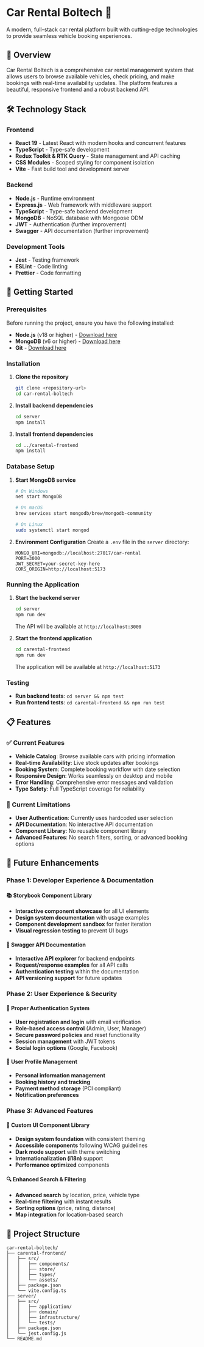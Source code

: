 # Car Rental Boltech 🚗

A modern, full-stack car rental platform built with cutting-edge technologies to provide seamless vehicle booking experiences.

## 🌟 Overview

Car Rental Boltech is a comprehensive car rental management system that allows users to browse available vehicles, check pricing, and make bookings with real-time availability updates. The platform features a beautiful, responsive frontend and a robust backend API.

## 🛠️ Technology Stack

### Frontend

- **React 19** - Latest React with modern hooks and concurrent features
- **TypeScript** - Type-safe development
- **Redux Toolkit & RTK Query** - State management and API caching
- **CSS Modules** - Scoped styling for component isolation
- **Vite** - Fast build tool and development server

### Backend

- **Node.js** - Runtime environment
- **Express.js** - Web framework with middleware support
- **TypeScript** - Type-safe backend development
- **MongoDB** - NoSQL database with Mongoose ODM
- **JWT** - Authentication (further improvement)
- **Swagger** - API documentation (further improvement)

### Development Tools

- **Jest** - Testing framework
- **ESLint** - Code linting
- **Prettier** - Code formatting

## 🚀 Getting Started

### Prerequisites

Before running the project, ensure you have the following installed:

- **Node.js** (v18 or higher) - [Download here](https://nodejs.org/)
- **MongoDB** (v6 or higher) - [Download here](https://www.mongodb.com/try/download/community)
- **Git** - [Download here](https://git-scm.com/)

### Installation

1. **Clone the repository**

   ```bash
   git clone <repository-url>
   cd car-rental-boltech
   ```

2. **Install backend dependencies**

   ```bash
   cd server
   npm install
   ```

3. **Install frontend dependencies**
   ```bash
   cd ../carental-frontend
   npm install
   ```

### Database Setup

1. **Start MongoDB service**

   ```bash
   # On Windows
   net start MongoDB

   # On macOS
   brew services start mongodb/brew/mongodb-community

   # On Linux
   sudo systemctl start mongod
   ```

2. **Environment Configuration**
   Create a `.env` file in the `server` directory:
   ```env
   MONGO_URI=mongodb://localhost:27017/car-rental
   PORT=3000
   JWT_SECRET=your-secret-key-here
   CORS_ORIGIN=http://localhost:5173
   ```

### Running the Application

1. **Start the backend server**

   ```bash
   cd server
   npm run dev
   ```

   The API will be available at `http://localhost:3000`

2. **Start the frontend application**
   ```bash
   cd carental-frontend
   npm run dev
   ```
   The application will be available at `http://localhost:5173`

### Testing

- **Run backend tests**: `cd server && npm test`
- **Run frontend tests**: `cd carental-frontend && npm run test`

## 📋 Features

### ✅ Current Features

- **Vehicle Catalog**: Browse available cars with pricing information
- **Real-time Availability**: Live stock updates after bookings
- **Booking System**: Complete booking workflow with date selection
- **Responsive Design**: Works seamlessly on desktop and mobile
- **Error Handling**: Comprehensive error messages and validation
- **Type Safety**: Full TypeScript coverage for reliability

### 🔄 Current Limitations

- **User Authentication**: Currently uses hardcoded user selection
- **API Documentation**: No interactive API documentation
- **Component Library**: No reusable component library
- **Advanced Features**: No search filters, sorting, or advanced booking options

## 🔮 Future Enhancements

### Phase 1: Developer Experience & Documentation

#### 📚 Storybook Component Library

- **Interactive component showcase** for all UI elements
- **Design system documentation** with usage examples
- **Component development sandbox** for faster iteration
- **Visual regression testing** to prevent UI bugs

#### 🔗 Swagger API Documentation

- **Interactive API explorer** for backend endpoints
- **Request/response examples** for all API calls
- **Authentication testing** within the documentation
- **API versioning support** for future updates

### Phase 2: User Experience & Security

#### 🔐 Proper Authentication System

- **User registration and login** with email verification
- **Role-based access control** (Admin, User, Manager)
- **Secure password policies** and reset functionality
- **Session management** with JWT tokens
- **Social login options** (Google, Facebook)

#### 👤 User Profile Management

- **Personal information management**
- **Booking history and tracking**
- **Payment method storage** (PCI compliant)
- **Notification preferences**

### Phase 3: Advanced Features

#### 🎨 Custom UI Component Library

- **Design system foundation** with consistent theming
- **Accessible components** following WCAG guidelines
- **Dark mode support** with theme switching
- **Internationalization (i18n)** support
- **Performance optimized** components

#### 🔍 Enhanced Search & Filtering

- **Advanced search** by location, price, vehicle type
- **Real-time filtering** with instant results
- **Sorting options** (price, rating, distance)
- **Map integration** for location-based search

## 📁 Project Structure

```
car-rental-boltech/
├── carental-frontend/
│   ├── src/
│   │   ├── components/
│   │   ├── store/
│   │   ├── types/
│   │   └── assets/
│   ├── package.json
│   └── vite.config.ts
├── server/
│   ├── src/
│   │   ├── application/
│   │   ├── domain/
│   │   ├── infrastructure/
│   │   └── tests/
│   ├── package.json
│   └── jest.config.js
└── README.md
```
